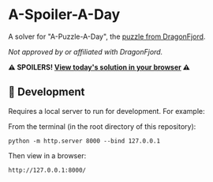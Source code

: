 # A-Spoiler-A-Day

A solver for "A-Puzzle-A-Day", the [puzzle from DragonFjord](https://www.dragonfjord.com/product/a-puzzle-a-day/).

*Not approved by or affiliated with DragonFjord.*

**:warning: SPOILERS! [View today's solution in your browser](https://trichoplax.github.io/a-spoiler-a-day) :warning:**

## :wrench: Development

Requires a local server to run for development. For example:

From the terminal (in the root directory of this repository):

```python -m http.server 8000 --bind 127.0.0.1```

Then view in a browser:

```http://127.0.0.1:8000/```

